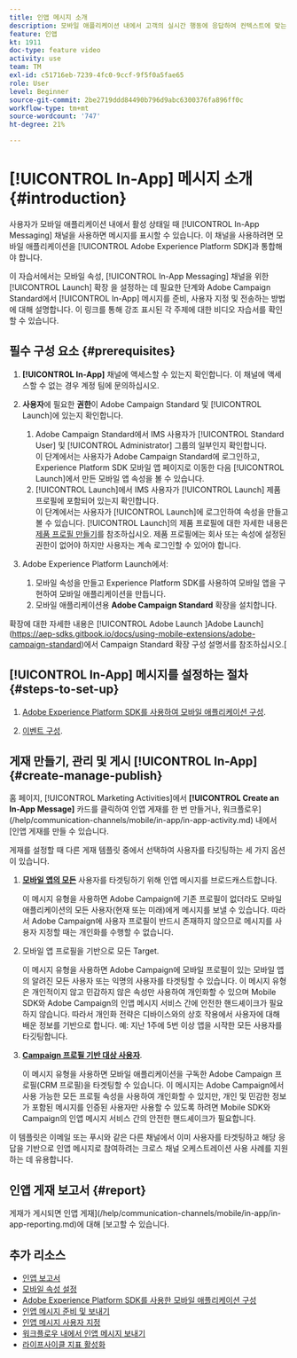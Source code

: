 ```yaml
---
title: 인앱 메시지 소개
description: 모바일 애플리케이션 내에서 고객의 실시간 행동에 응답하여 컨텍스트에 맞는 인앱 메시지를 사용자에게 표시하는 방법을 알아봅니다.
feature: 인앱
kt: 1911
doc-type: feature video
activity: use
team: TM
exl-id: c51716eb-7239-4fc0-9ccf-9f5f0a5fae65
role: User
level: Beginner
source-git-commit: 2be2719ddd84490b796d9abc6300376fa896ff0c
workflow-type: tm+mt
source-wordcount: '747'
ht-degree: 21%

---
```


# [!UICONTROL In-App] 메시지 소개 {#introduction}

사용자가 모바일 애플리케이션 내에서 활성 상태일 때 [!UICONTROL In-App Messaging] 채널을 사용하면 메시지를 표시할 수 있습니다. 이 채널을 사용하려면 모바일 애플리케이션을 [!UICONTROL Adobe Experience Platform SDK]과 통합해야 합니다.

이 자습서에서는 모바일 속성, [!UICONTROL In-App Messaging] 채널을 위한 [!UICONTROL Launch] 확장 을 설정하는 데 필요한 단계와 Adobe Campaign Standard에서 [!UICONTROL In-App] 메시지를 준비, 사용자 지정 및 전송하는 방법에 대해 설명합니다. 이 링크를 통해 강조 표시된 각 주제에 대한 비디오 자습서를 확인할 수 있습니다.

## 필수 구성 요소 {#prerequisites}

1. **[!UICONTROL In-App]** 채널에 액세스할 수 있는지 확인합니다. 이 채널에 액세스할 수 없는 경우 계정 팀에 문의하십시오.
1. **사용자**&#x200B;에 필요한 **권한**&#x200B;이 Adobe Campaign Standard 및 [!UICONTROL Launch]에 있는지 확인합니다.

   1. Adobe Campaign Standard에서 IMS 사용자가 [!UICONTROL Standard User] 및 [!UICONTROL Administrator] 그룹의 일부인지 확인합니다.\
      이 단계에서는 사용자가 Adobe Campaign Standard에 로그인하고, Experience Platform SDK 모바일 앱 페이지로 이동한 다음 [!UICONTROL Launch]에서 만든 모바일 앱 속성을 볼 수 있습니다.
   1. [!UICONTROL Launch]에서 IMS 사용자가 [!UICONTROL Launch] 제품 프로필에 포함되어 있는지 확인합니다.\
      이 단계에서는 사용자가 [!UICONTROL Launch]에 로그인하여 속성을 만들고 볼 수 있습니다. [!UICONTROL Launch]의 제품 프로필에 대한 자세한 내용은 [제품 프로필 만들기](https://docs.adobelaunch.com/launch-reference/administration/user-permissions#3-create-your-product-profile)를 참조하십시오. 제품 프로필에는 회사 또는 속성에 설정된 권한이 없어야 하지만 사용자는 계속 로그인할 수 있어야 합니다.

1. Adobe Experience Platform Launch에서:

   1. 모바일 속성을 만들고 Experience Platform SDK를 사용하여 모바일 앱을 구현하여 모바일 애플리케이션을 만듭니다.
   1. 모바일 애플리케이션용 **Adobe Campaign Standard** 확장을 설치합니다.

확장에 대한 자세한 내용은 [!UICONTROL Adobe Launch ]Adobe Launch](https://aep-sdks.gitbook.io/docs/using-mobile-extensions/adobe-campaign-standard)에서 Campaign Standard 확장 구성 설명서를 참조하십시오.[

## [!UICONTROL In-App] 메시지를 설정하는 절차 {#steps-to-set-up}

1. [Adobe Experience Platform SDK를 사용하여 모바일 애플리케이션 구성](/help/communication-channels/mobile/configure-mobile-apps-using-aep-sdk.md).

1. [이벤트 구성](/help/communication-channels/mobile/in-app/configure-events.md).

## 게재 만들기, 관리 및 게시 [!UICONTROL In-App] {#create-manage-publish}

홈 페이지, [!UICONTROL Marketing Activities]에서 **[!UICONTROL Create an In-App Message]** 카드를 클릭하여 인앱 게재를 한 번 만들거나, 워크플로우](/help/communication-channels/mobile/in-app/in-app-activity.md) 내에서 [인앱 게재를 만들 수 있습니다.

게재를 설정할 때 다른 게재 템플릿 중에서 선택하여 사용자를 타깃팅하는 세 가지 옵션이 있습니다.

1. [**모바일 앱의 모든**](/help/communication-channels/mobile/in-app/broadcast-in-app-message.md) 사용자를 타겟팅하기 위해 인앱 메시지를 브로드캐스트합니다.

   이 메시지 유형을 사용하면 Adobe Campaign에 기존 프로필이 없더라도 모바일 애플리케이션의 모든 사용자(현재 또는 미래)에게 메시지를 보낼 수 있습니다. 따라서 Adobe Campaign에 사용자 프로필이 반드시 존재하지 않으므로 메시지를 사용자 지정할 때는 개인화를 수행할 수 없습니다.

1. 모바일 앱 프로필을 기반으로 모든 Target.

   이 메시지 유형을 사용하면 Adobe Campaign에 모바일 프로필이 있는 모바일 앱의 알려진 모든 사용자 또는 익명의 사용자를 타겟팅할 수 있습니다. 이 메시지 유형은 개인적이지 않고 민감하지 않은 속성만 사용하여 개인화할 수 있으며 Mobile SDK와 Adobe Campaign의 인앱 메시지 서비스 간에 안전한 핸드셰이크가 필요하지 않습니다. 따라서 개인화 전략은 디바이스와의 상호 작용에서 사용자에 대해 배운 정보를 기반으로 합니다. 예: 지난 1주에 5번 이상 앱을 시작한 모든 사용자를 타깃팅합니다.

1. [**Campaign 프로필 기반 대상 사용자**](/help/communication-channels/mobile/in-app/target-users-based-on-campaign-profile.md).

   이 메시지 유형을 사용하면 모바일 애플리케이션을 구독한 Adobe Campaign 프로필(CRM 프로필)을 타겟팅할 수 있습니다. 이 메시지는 Adobe Campaign에서 사용 가능한 모든 프로필 속성을 사용하여 개인화할 수 있지만, 개인 및 민감한 정보가 포함된 메시지를 인증된 사용자만 사용할 수 있도록 하려면 Mobile SDK와 Campaign의 인앱 메시지 서비스 간의 안전한 핸드셰이크가 필요합니다.

이 템플릿은 이메일 또는 푸시와 같은 다른 채널에서 이미 사용자를 타겟팅하고 해당 응답을 기반으로 인앱 메시지로 참여하려는 크로스 채널 오케스트레이션 사용 사례를 지원하는 데 유용합니다.

## 인앱 게재 보고서 {#report}

게재가 게시되면 인앱 게재](/help/communication-channels/mobile/in-app/in-app-reporting.md)에 대해 [보고할 수 있습니다.

## 추가 리소스

* [인앱 보고서](https://docs.adobe.com/content/help/en/campaign-standard/using/reporting/list-of-reports/in-app-report.html)
* [모바일 속성 설정](https://aep-sdks.gitbook.io/docs/getting-started/create-a-mobile-property)
* [Adobe Experience Platform SDK를 사용한 모바일 애플리케이션 구성](https://helpx.adobe.com/kr/campaign/kb/configuring-app-sdk.html)
* [인앱 메시지 준비 및 보내기](https://docs.adobe.com/content/help/en/campaign-standard/using/communication-channels/in-app-messaging/preparing-and-sending-an-in-app-message.html)
* [인앱 메시지 사용자 지정](https://docs.adobe.com/content/help/en/campaign-standard/using/communication-channels/in-app-messaging/customizing-an-in-app-message.html)
* [워크플로우 내에서 인앱 메시지 보내기](https://docs.adobe.com/content/help/en/campaign-standard/using/managing-processes-and-data/channel-activities/in-app-delivery.html)
* [라이프사이클 지표 활성화](https://aep-sdks.gitbook.io/docs/getting-started/initialize-the-sdk#enable-lifecycle-metrics)
